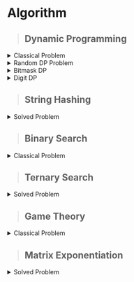 # Algorithm

>## Dynamic Programming

<details markdown = "1"><summary>Classical Problem</summary>
 
  [Problem-01 : DP on Grid](https://pastebin.com/yXdsbtSn/) 

  [Problem-02 (Knapsack) : ](https://atcoder.jp/contests/dp/tasks/dp_d) [My Solution](https://atcoder.jp/contests/dp/submissions/44843831)
  
  [Problem-03 (Tree coloring) :](https://atcoder.jp/contests/dp/tasks/dp_p?lang=en) [My Solution](https://atcoder.jp/contests/dp/submissions/45479281)

  [Problem-04 (LCS) :](https://atcoder.jp/contests/dp/tasks/dp_f?lang=en) [My Solution](https://atcoder.jp/contests/dp/submissions/45485499)

  [Problem-05 (Longest palindromic subsequence) :](https://onlinejudge.org/index.php?option=com_onlinejudge&Itemid=8&page=show_problem&problem=2092)
   [My Solution](https://pastebin.com/aW7HZQ9g)

   [Problem-06 (Coin combination) :](https://cses.fi/problemset/task/1635/) [>>Recursive solution ](https://cses.fi/paste/70f34ecd7b59166b6c86ec/) [>>Iterative Solution](https://cses.fi/paste/554d4bb1fd5726696c870c/)


[Problem-07 (Game) :](https://atcoder.jp/contests/dp/tasks/dp_l) [>>Solution](https://atcoder.jp/contests/dp/submissions/45697711)


 [Problem-08 (candy) :](https://atcoder.jp/contests/dp/tasks/dp_m) [>>My Solution](https://atcoder.jp/contests/dp/submissions/45957131)

 [Problem-09 (LIS+segment tree+co-ordinate compression) :](https://cses.fi/problemset/task/1145) [>>My Solution](https://cses.fi/paste/14efe728903db3246c19fb/)[>>Solution with Binary search](https://cses.fi/paste/ca67fd3322a99abe6c1a6e/)

 [Problem-10 (LIS+Segment tree) :](https://atcoder.jp/contests/dp/tasks/dp_q) [>>My Solution](https://atcoder.jp/contests/dp/submissions/46026528)

 [Problem-11 (Task Schedulling) :](https://cses.fi/problemset/task/1140/) [>>My Solution](https://cses.fi/paste/6c072e640787358f6f894f/)

 [Problem-12 (DP on Tree) :](https://codeforces.com/problemset/problem/1771/D)[>> My Solution](https://codeforces.com/contest/1771/submission/229949125)

 
</details>

<details markdown = "1"><summary>Random DP Problem</summary>

 [Problem-01 (Knapsack Variation) : ](https://codeforces.com/contest/812/problem/B) &nbsp; [My Solution](https://codeforces.com/contest/812/submission/228498928)

 [Problem-02 (DP+DSU) : ](https://codeforces.com/contest/741/problem/B) &nbsp; [My Solution](https://codeforces.com/contest/741/submission/228521967)

 [Problem-03 (knapsack) :](https://codeforces.com/contest/225/problem/C) &nbsp; [My Solution](https://codeforces.com/contest/225/submission/229642302)

 [Problem-04 (knapsack) :](https://codeforces.com/contest/1829/problem/H) &nbsp; [My Solution](https://codeforces.com/contest/1829/submission/229644568)

 [Problem-05 (knapsack) :](https://codeforces.com/contest/1856/problem/E1) &nbsp; [My Solution](https://codeforces.com/contest/1856/submission/229957861)

 [Problem-06 (knapsack) :](https://atcoder.jp/contests/abc303/tasks/abc303_d) &nbsp; [My Solution](https://atcoder.jp/contests/abc303/submissions/47838660)

 [Problem-07 (knapsack) :](https://codeforces.com/contest/711/problem/C) &nbsp; [My Solution](https://codeforces.com/contest/711/submission/234183591)

 [Problem-08 (knapsack) :](https://atcoder.jp/contests/abc128/tasks/abc128_d?lang=en) &nbsp; [My Solution](https://atcoder.jp/contests/abc128/submissions/48961794)

 [Problem-09 (Combinatorics+DP) :](https://www.codechef.com/problems/DISTELE?tab=statement) &nbsp; [My Solution](https://www.codechef.com/viewsolution/1038963983)
 
 [Problem-10 :](https://atcoder.jp/contests/abc114/tasks/abc114_d) &nbsp; [My Solution](https://atcoder.jp/contests/abc114/submissions/49188212)

 [Problem-11 :](https://www.codechef.com/problems/EXACTSAVINGS) &nbsp; [My Solution](https://www.codechef.com/viewsolution/1039646106)

 [Problem-12 :](https://codeforces.com/problemset/problem/1714/D) &nbsp; [My Solution](https://codeforces.com/contest/1714/submission/257176157)
 
 </details>

 <details markdown = "1"><summary>Bitmask DP</summary>

 [Problme-01 :](https://www.codechef.com/problems/TSHIRTS?tab=statement) &nbsp; [My Solution](https://www.codechef.com/viewsolution/1033929156)

 [Problem-02 :(Classic Problem)](https://ideone.com/NcwIuX)

 [Problem-03 :(Classic Problem)](https://ideone.com/ZLdMET)

 [Problem-03 :(With Hashing)](https://codeforces.com/contest/1950/problem/G) &nbsp; [My Solution](https://codeforces.com/contest/1950/submission/254014717)
 
 </details>

  </details>

 <details markdown = "1"><summary>Digit DP</summary>

 [Problem-01 :(Classic Problem)](https://ideone.com/SLmUn6)

 [Problem-02 :](https://lightoj.com/problem/investigation) &nbsp; [My Solution](https://lightoj.com/submission/3028774)

 [Problem-03 :](https://codeforces.com/contest/1036/problem/C) &nbsp; [My Solution](https://codeforces.com/contest/1036/submission/240877328)

[Problem-04 :](https://www.spoj.com/problems/PR003004/) &nbsp; [My Solution ](https://ideone.com/et1Tmy)
 
 [Problem-05 :](https://atcoder.jp/contests/abc336/tasks/abc336_e) &nbsp; [My Solution ](https://atcoder.jp/contests/abc336/submissions/49380064)
 
 </details>

 >## String Hashing

<details markdown = "1"><summary>Solved Problem</summary>

[Problem-01 (Longest Common Substring) :](https://acm.timus.ru/problem.aspx?space=1&num=1517) &nbsp;[>> My Solution](https://pastebin.com/V7HF5sit)

[Problem-02 (Pattern Matching) :](https://cses.fi/problemset/task/1753/) &nbsp; [>> My Solution](https://cses.fi/paste/7e1b1cf11ea2a6ce71aae5/)

[Problem-03 (Divisors of string) :](https://cses.fi/problemset/task/1733/)[>> My Solution](https://cses.fi/paste/9a97782d2fb7cafb7228e7/)

[Problem-04 (Cyclic Rotation) :](https://codeforces.com/contest/727/problem/E) &nbsp; [>>My Solution](https://codeforces.com/contest/727/submission/229781852)

[Problem-05 (Longest Common Prefix) :](https://www.codechef.com/problems/INSQ15_A) &nbsp; [>> My Solution](https://www.codechef.com/viewsolution/1027294076)

[Problem-06 (Substring Counting):](https://cses.fi/problemset/task/2106/) &nbsp; [>> My Solution](https://cses.fi/paste/a61a997a1abc29aa728dfa/)

[Problem-07 (Smallest Cyclic Rotation):](https://cses.fi/problemset/task/1110/) &nbsp;  [>> My Solution](https://cses.fi/paste/b625ed547255d1f372da99/)

[Problem-08 (Longest Palindromic substring):](https://cses.fi/problemset/task/1111/) &nbsp; [>>My Solution](https://cses.fi/paste/7264daa2e28575e07507e6/)

[Problem-09 (Hasing + segment tree):](https://cses.fi/problemset/task/2420/) &nbsp; [>>My Solution](https://cses.fi/paste/9472b488935c0d95750c95/)

[Problem-10 (Number of palindromic substring):](https://acmp.ru/asp/do/index.asp?main=task&id_course=2&id_section=18&id_topic=43&id_problem=285&locale=en) &nbsp;
[>>My Solution](https://pastebin.com/iMMsWrtP)

[Problem-11 (Hasing+dp):](https://codeforces.com/problemset/problem/835/D) &nbsp; [>>My Solution](https://codeforces.com/contest/835/submission/233638499)

[Problem-12](https://codeforces.com/contest/1849/problem/C) &nbsp; [>>My Solution](https://codeforces.com/contest/1849/submission/233667289)

 [Problem-13 :(With dp)](https://codeforces.com/contest/1950/problem/G) &nbsp; [My Solution](https://codeforces.com/contest/1950/submission/254014717)

 [Problem-14 : (Palindrome)](https://codeforces.com/contest/1951/problem/E) &nbsp; [My Solution](https://codeforces.com/contest/1951/submission/255525443)
 
</details>
 
>## Binary Search
<details markdown = "1"><summary>Classical Problem</summary>
 
 [Problem-01:](https://atcoder.jp/contests/abc341/tasks/abc341_d) &nbsp; [My Solution](https://atcoder.jp/contests/abc341/submissions/50766162)

 [Problem-02:](https://codeforces.com/contest/1856/problem/C) &nbsp; [My Solution](https://codeforces.com/contest/1856/submission/253612361)
 
</details>

 >## Ternary Search
 <details markdown = "1"><summary>Solved Problem</summary>
  
  [Problem-01:](https://www.codechef.com/problems/ICM2003?tab=statement) &nbsp; [My Solution](https://www.codechef.com/viewsolution/1058939029)
  
 </details>
  
>## Game Theory
<details markdown = "1"><summary>Classical Problem</summary>
 
 [Problem-01: Nim Game variation](https://lightoj.com/problem/incredible-chess) &nbsp;[My Solution](https://lightoj.com/submission/3100835)

 [Problem-02: Nim Game variation](https://lightoj.com/problem/left-right) &nbsp; [My Solution](https://lightoj.com/submission/3100854)

 [Problem-03: Grundey Theorem(Nim variation)](https://lightoj.com/problem/again-stone-game) &nbsp; [My Solution](https://lightoj.com/submission/3119577)
 
</details>

 >## Matrix Exponentiation
 <details markdown = "1"><summary>Solved Problem</summary>
  
  [Problem-01:Fibonacci Number](https://cses.fi/problemset/task/1722/) &nbsp; [My Solution](https://cses.fi/paste/71fcef4cb209a28e8d9e44/)
  
 </details>
  

